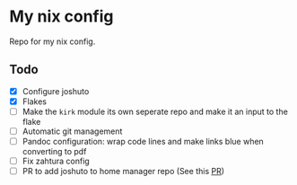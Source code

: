 # My nix config
Repo for my nix config.

## Todo
- [x] Configure joshuto
- [x] Flakes
- [ ] Make the `kirk` module its own seperate repo and make it an input to the flake
- [ ] Automatic git management
- [ ] Pandoc configuration: wrap code lines and make links blue when converting to pdf
- [ ] Fix zahtura config
- [ ] PR to add joshuto to home manager repo (See this [PR](https://github.com/nix-community/home-manager/pull/3998))
